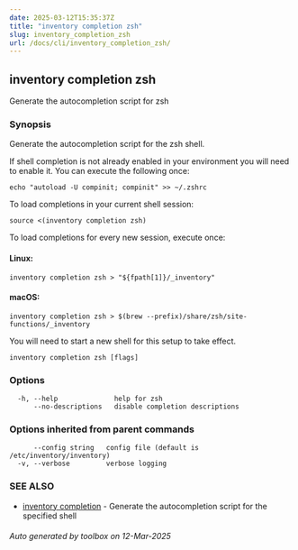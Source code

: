 ```yaml
---
date: 2025-03-12T15:35:37Z
title: "inventory completion zsh"
slug: inventory_completion_zsh
url: /docs/cli/inventory_completion_zsh/
---
```

## inventory completion zsh

Generate the autocompletion script for zsh

### Synopsis

Generate the autocompletion script for the zsh shell.

If shell completion is not already enabled in your environment you will need
to enable it.  You can execute the following once:

	echo "autoload -U compinit; compinit" >> ~/.zshrc

To load completions in your current shell session:

	source <(inventory completion zsh)

To load completions for every new session, execute once:

#### Linux:

	inventory completion zsh > "${fpath[1]}/_inventory"

#### macOS:

	inventory completion zsh > $(brew --prefix)/share/zsh/site-functions/_inventory

You will need to start a new shell for this setup to take effect.


```
inventory completion zsh [flags]
```

### Options

```
  -h, --help              help for zsh
      --no-descriptions   disable completion descriptions
```

### Options inherited from parent commands

```
      --config string   config file (default is /etc/inventory/inventory)
  -v, --verbose         verbose logging
```

### SEE ALSO

* [inventory completion](/inventory/docs/cli/inventory_completion/)	 - Generate the autocompletion script for the specified shell

###### Auto generated by toolbox on 12-Mar-2025
